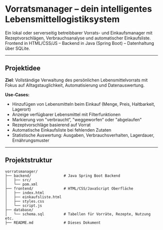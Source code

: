 # Vorratsmanager – dein intelligentes Lebensmittellogistiksystem

Ein lokal oder serverseitig betreibbarer Vorrats- und Einkaufsmanager mit Rezeptvorschlägen, Verbrauchsanalyse und automatischer Einkaufsliste.  
Frontend in HTML/CSS/JS – Backend in Java (Spring Boot) – Datenhaltung über SQLite.

---

## Projektidee

**Ziel**: Vollständige Verwaltung des persönlichen Lebensmittelvorrats mit Fokus auf Alltagstauglichkeit, Automatisierung und Datenauswertung.

**Use-Cases:**
- Hinzufügen von Lebensmitteln beim Einkauf (Menge, Preis, Haltbarkeit, Lagerort)
- Anzeige verfügbarer Lebensmittel mit Filterfunktionen
- Markierung von "verbraucht“, "weggeworfen“ oder "abgelaufen"
- Rezeptvorschläge basierend auf Vorrat
- Automatische Einkaufsliste bei fehlenden Zutaten
- Statistische Auswertung: Ausgaben, Verbrauchsverhalten, Lagerdauer, Ernährungsmuster

---

## Projektstruktur

```plaintext
vorratsmanager/
├── backend/               # Java Spring Boot Backend
│   ├── src/              
│   └── pom.xml
├── frontend/              # HTML/CSS/JavaScript Oberfläche
│   ├── index.html
│   ├── einkaufsliste.html
│   ├── styles.css
│   └── script.js
├── database/
│   └── schema.sql         # Tabellen für Vorräte, Rezepte, Nutzung etc.
├── README.md              # Dieses Dokument
